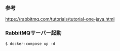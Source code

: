 ### 参考
https://rabbitmq.com/tutorials/tutorial-one-java.html

### RabbitMQサーバー起動
```shell
$ docker-compose up -d
```
